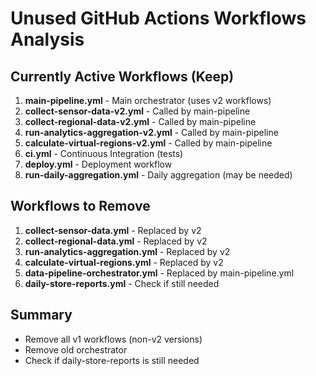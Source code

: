 # Unused GitHub Actions Workflows Analysis

## Currently Active Workflows (Keep)
1. **main-pipeline.yml** - Main orchestrator (uses v2 workflows)
2. **collect-sensor-data-v2.yml** - Called by main-pipeline
3. **collect-regional-data-v2.yml** - Called by main-pipeline
4. **run-analytics-aggregation-v2.yml** - Called by main-pipeline
5. **calculate-virtual-regions-v2.yml** - Called by main-pipeline
6. **ci.yml** - Continuous Integration (tests)
7. **deploy.yml** - Deployment workflow
8. **run-daily-aggregation.yml** - Daily aggregation (may be needed)

## Workflows to Remove
1. **collect-sensor-data.yml** - Replaced by v2
2. **collect-regional-data.yml** - Replaced by v2
3. **run-analytics-aggregation.yml** - Replaced by v2
4. **calculate-virtual-regions.yml** - Replaced by v2
5. **data-pipeline-orchestrator.yml** - Replaced by main-pipeline.yml
6. **daily-store-reports.yml** - Check if still needed

## Summary
- Remove all v1 workflows (non-v2 versions)
- Remove old orchestrator
- Check if daily-store-reports is still needed